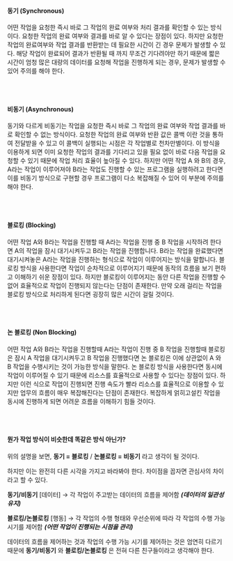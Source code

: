 #### 동기 (Synchronous)
어떤 작업을 요청한 즉시 바로 그 작업의 완료 여부와 처리 결과를 확인할 수 있는 방식이다.
요청한 작업의 완료 여부와 결과를 바로 알 수 있다는 장점이 있다.
하지만 요청한 작업의 완료여부와 작업 결과를 반환받는 데 필요한 시간이 긴 경우 문제가 발생할 수 있다.
해당 작업이 완료되어 결과가 반환될 때 까지 무조건 기다려야만 하기 때문에 짧은 시간이 엄청 많은 대량의 데이터를 요청해 작업을 진행하게 되는 경우, 문제가 발생할 수 있어 주의를 해야 한다.

<br><br>

#### 비동기 (Asynchronous)
동기와 다르게 비동기는 작업을 요청한 즉시 바로 그 작업의 완료 여부와 작업 결과를 바로 확인할 수 없는 방식이다.
요청한 작업의 완료 여부와 반환 값은 콜백 이란 것을 통하여 전달받을 수 있고 이 콜백이 실행되는 시점은 각 작업별로 천차만별이다.
이 방식을 이용하게 되면 이미 요청한 작업의 결과를 기다리고 있을 필요 없이 바로 다음 작업을 요청할 수 있기 때문에 작업 처리 효율이 높아질 수 있다.
하지만 어떤 작업 A 와 B의 경우, A라는 작업이 이루어져야 B라는 작업도 진행할 수 있는 프로그램을 실행하려고 한다면 이를 비동기 방식으로 구현할 경우 프로그램이 다소 복잡해질 수 있어 이 부분에 주의를 해야 한다.

<br><br>

#### 블로킹 (Blocking)
어떤 작업 A와 B라는 작업을 진행할 때 A라는 작업을 진행 중 B 작업을 시작하려 한다면 A의 작업을 잠시 대기시켜두고 B라는 작업을 진행합니다. B라는 작업을 완료했다면 대기시켜놓은 A라는 작업을 진행하는 형식으로 작업이 이루어지는 방식을 말합니다.
블로킹 방식을 사용한다면 작업이 순차적으로 이루어지기 때문에 동작의 흐름을 보기 편하고 이해하기 쉬운 장점이 있다.
하지만 블로킹이 이루어지는 동안 다른 작업을 진행할 수 없어 효율적으로 작업이 진행되지 않는다는 단점이 존재한다.
만약 오래 걸리는 작업을 블로킹 방식으로 처리하게 된다면 굉장히 많은 시간이 걸릴 것이다.

<br><br>

#### 논 블로킹 (Non Blocking)
어떤 작업 A와 B라는 작업을 진행할때 A라는 작업이 진행 중 B 작업을 진행할때 블로킹은 잠시 A 작업을 대기시켜두고 B 작업을 진행했다면 논 블로킹은 이에 상관없이 A 와 B 작업을 수행시키는 것이 가능한 방식을 말한다.
논 블로킹 방식을 사용한다면 동시에 작업이 이루어질 수 있기 때문에 리소스를 효율적으로 사용할 수 있다는 장점이 있다.
하지만 이런 식으로 작업이 진행되면 진행 속도가 빨라 리소스를 효율적으로 이용할 수 있지만 업무의 흐름이 매우 복잡해진다는 단점이 존재한다.
복잡하게 얽히고설킨 작업을 동시에 진행하게 되면 어려운 흐름을 이해하기 힘들 것이다.

<br><br>

#### 뭔가 작업 방식이 비슷한데 똑같은 방식 아닌가?
위의 설명을 보면,
**동기 = 블로킹** / **논블로킹 = 비동기** 라고 생각이 될 것이다.

하지만 이는 완전히 다른 시각을 가지고 바라봐야 한다.
차이점을 꼽자면 관심사의 차이라고 할 수 있다.

**동기/비동기** [데이터]
→ 각 작업이 주고받는 데이터의 흐름을 제어함
***(데이터의 일관성 유지)***

**블로킹/논블로킹** [행동]
→ 각 작업의 수행 형태와 우선순위에 따라 각 작업의 수행 가능 시기를 제어함
***(어떤 작업이 진행되는 시점을 관리)***

데이터의 흐름을 제어하는 것과 작업의 수행 가능 시기를 제어하는 것은 엄연히 다르기 때문에 **동기/비동기** 와 **블로킹/논블로킹** 은 전혀 다른 친구들이라고 생각해야 한다.
